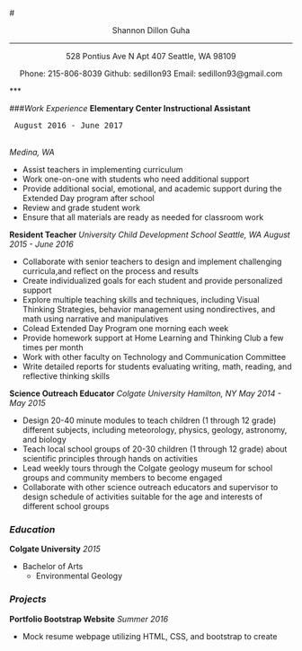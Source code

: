 #<p align="center">Shannon Dillon Guha</p>
***
<p align="center">
528 Pontius Ave N Apt 407 Seattle, WA 98109
</p>
<p align="center">
Phone: 215-806-8039
Github: sedillon93
Email: sedillon93@gmail.com</p>
***

###_Work Experience_
**Elementary Center Instructional Assistant** <pre>                August 2016 - June 2017</pre><br />
    _Medina, WA_
  - Assist teachers in implementing curriculum
  - Work one-on-one with students who need additional support
  - Provide additional social, emotional, and academic support during the Extended Day program after school
  - Review and grade student work
  - Ensure that all materials are ready as needed for classroom work

**Resident Teacher** _University Child Development School_ _Seattle, WA_ _August 2015 - June 2016_
  - Collaborate with senior teachers to design and implement challenging curricula,​a​nd reflect on the process and results
  - Create individualized goals for each student and provide personalized support
  - Explore multiple teaching skills and techniques, including Visual Thinking Strategies, behavior management using non­directives, and math using narrative and manipulatives
  - Co­lead Extended Day Program one morning each week
  - Provide homework support at Home Learning and Thinking Club a few times per month
  - Work with other faculty on Technology and Communication Committee
  - Write detailed reports for students evaluating writing, math, reading, and reflective thinking skills

**Science Outreach Educator** _Colgate University_ _Hamilton, NY_ _May 2014 - May 2015_
  - Design 20­-40 minute modules to teach children (1​ through 12​ grade) different subjects, including meteorology, physics, geology, astronomy, and biology
  - Teach local school groups of 20-­30 children (1​ through 12​ grade) about scientific principles
through hands­ on activities
  - Lead weekly tours through the Colgate geology museum for school groups and community members to become engaged
  - Collaborate with other science outreach educators and supervisor to design schedule of activities suitable for the age and interests of different school groups


### _Education_
**Colgate University** _2015_
  - Bachelor of Arts
    - Environmental Geology

### _Projects_
**Portfolio Bootstrap Website** _Summer 2016_
  - Mock resume webpage utilizing HTML, CSS, and bootstrap to create
